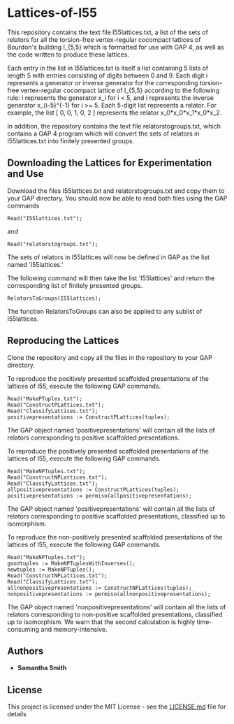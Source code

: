 # Lattices-of-I55
This repository contains the text file I55lattices.txt, a list of the sets of relators for all the torsion-free vertex-regular cocompact lattices of Bourdon's building I_{5,5} which is formatted for use with GAP 4, as well as the code written to produce these lattices.

Each entry in the list in I55lattices.txt is itself a list containing 5 lists of length 5 with entries consisting of digits between 0 and 9. Each digit i represents a generator or inverse generator for the corresponding torsion-free vertex-regular cocompact lattice of I_{5,5} according to the following rule: i represents the generator x_i for i < 5, and i represents the inverse generator x_{i-5}^{-1} for i >= 5. Each 5-digit list represents a relator. For example, the list \[ 0, 0, 1, 0, 2 \] represents the relator x_0\*x_0\*x_1\*x_0\*x_2. 

In addition, the repository contains the text file relatorstogroups.txt, which contains a GAP 4 program which will convert the sets of relators in I55lattices.txt into finitely presented groups. 

## Downloading the Lattices for Experimentation and Use
Download the files I55lattices.txt and relatorstogroups.txt and copy them to your GAP directory. You should now be able to read both files using the GAP commands
```
Read("I55lattices.txt");
```
and
```
Read("relatorstogroups.txt");
```
The sets of relators in I55lattices will now be defined in GAP as the list named 'I55lattices.' 

The following command will then take the list 'I55lattices' and return the corresponding list of finitely presented groups.
```
RelatorsToGroups(I55lattices);
```
The function RelatorsToGroups can also be applied to any sublist of I55lattices.

## Reproducing the Lattices

Clone the repository and copy all the files in the repository to your GAP directory. 

To reproduce the positively presented scaffolded presentations of the lattices of I55, execute the following GAP commands.
```
Read("MakePTuples.txt");
Read("ConstructPLattices.txt");
Read("ClassifyLattices.txt");
positivepresentations := ConstructPLattices(tuples);
```
The GAP object named 'positivepresentations' will contain all the lists of relators corresponding to positive scaffolded presentations.

To reproduce the positively presented scaffolded presentations of the lattices of I55, execute the following GAP commands.
```
Read("MakeNPTuples.txt");
Read("ConstructNPLattices.txt");
Read("ClassifyLattices.txt");
allpositivepresentations := ConstructPLattices(tuples);
positivepresentations := permiso(allpositivepresentations);
```
The GAP object named 'positivepresentations' will contain all the lists of relators corresponding to positive scaffolded presentations, classified up to isomorphism.

To reproduce the non-positively presented scaffolded presentations of the lattices of I55, execute the following GAP commands.
```
Read("MakeNPTuples.txt");
goodtuples := MakeNPTuplesWithInverses();
newtuples := MakeNPTuples();
Read("ConstructNPLattices.txt");
Read("ClassifyLattices.txt");
allnonpositivepresentations := ConstructNPLattices(tuples);
nonpositivepresentations := permiso(allnonpositivepresentations);
```
The GAP object named 'nonpositivepresentations' will contain all the lists of relators corresponding to non-positive scaffolded presentations, classified up to isomorphism. We warn that the second calculation is highly time-consuming and memory-intensive. 

## Authors

* **Samantha Smith** 

## License

This project is licensed under the MIT License - see the [LICENSE.md](LICENSE.md) file for details
